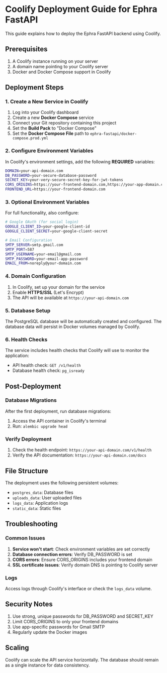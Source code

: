 # Coolify Deployment Guide for Ephra FastAPI

This guide explains how to deploy the Ephra FastAPI backend using Coolify.

## Prerequisites

1. A Coolify instance running on your server
2. A domain name pointing to your Coolify server
3. Docker and Docker Compose support in Coolify

## Deployment Steps

### 1. Create a New Service in Coolify

1. Log into your Coolify dashboard
2. Create a new **Docker Compose** service
3. Connect your Git repository containing this project
4. Set the **Build Pack** to "Docker Compose"
5. Set the **Docker Compose File** path to `ephra-fastapi/docker-compose.prod.yml`

### 2. Configure Environment Variables

In Coolify's environment settings, add the following **REQUIRED** variables:

```bash
DOMAIN=your-api-domain.com
DB_PASSWORD=your-secure-database-password
SECRET_KEY=your-very-secure-secret-key-for-jwt-tokens
CORS_ORIGINS=https://your-frontend-domain.com,https://your-app-domain.com
FRONTEND_URL=https://your-frontend-domain.com
```

### 3. Optional Environment Variables

For full functionality, also configure:

```bash
# Google OAuth (for social login)
GOOGLE_CLIENT_ID=your-google-client-id
GOOGLE_CLIENT_SECRET=your-google-client-secret

# Email Configuration
SMTP_SERVER=smtp.gmail.com
SMTP_PORT=587
SMTP_USERNAME=your-email@gmail.com
SMTP_PASSWORD=your-email-app-password
EMAIL_FROM=noreply@your-domain.com
```

### 4. Domain Configuration

1. In Coolify, set up your domain for the service
2. Enable **HTTPS/SSL** (Let's Encrypt)
3. The API will be available at `https://your-api-domain.com`

### 5. Database Setup

The PostgreSQL database will be automatically created and configured. The database data will persist in Docker volumes managed by Coolify.

### 6. Health Checks

The service includes health checks that Coolify will use to monitor the application:
- API health check: `GET /v1/health`
- Database health check: `pg_isready`

## Post-Deployment

### Database Migrations

After the first deployment, run database migrations:

1. Access the API container in Coolify's terminal
2. Run: `alembic upgrade head`

### Verify Deployment

1. Check the health endpoint: `https://your-api-domain.com/v1/health`
2. Verify the API documentation: `https://your-api-domain.com/docs`

## File Structure

The deployment uses the following persistent volumes:
- `postgres_data`: Database files
- `uploads_data`: User uploaded files
- `logs_data`: Application logs
- `static_data`: Static files

## Troubleshooting

### Common Issues

1. **Service won't start**: Check environment variables are set correctly
2. **Database connection errors**: Verify DB_PASSWORD is set
3. **CORS errors**: Ensure CORS_ORIGINS includes your frontend domain
4. **SSL certificate issues**: Verify domain DNS is pointing to Coolify server

### Logs

Access logs through Coolify's interface or check the `logs_data` volume.

## Security Notes

1. Use strong, unique passwords for DB_PASSWORD and SECRET_KEY
2. Limit CORS_ORIGINS to only your frontend domains
3. Use app-specific passwords for Gmail SMTP
4. Regularly update the Docker images

## Scaling

Coolify can scale the API service horizontally. The database should remain as a single instance for data consistency.
